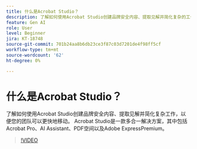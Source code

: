 ```yaml
---
title: 什么是Acrobat Studio？
description: 了解如何使用Acrobat Studio创建品牌安全内容、提取见解并简化复杂的工作
feature: Gen AI
role: User
level: Beginner
jira: KT-18748
source-git-commit: 701b24aa8b6db23ce3f87c03d7201de4f98ff5cf
workflow-type: tm+mt
source-wordcount: '62'
ht-degree: 0%

---
```


# 什么是Acrobat Studio？

了解如何使用Acrobat Studio创建品牌安全内容、提取见解并简化复杂工作，以便您的团队可以更快地移动。 Acrobat Studio是一款多合一解决方案，其中包括Acrobat Pro、AI Assistant、PDF空间以及Adobe ExpressPremium。

>[!VIDEO](https://video.tv.adobe.com/v/3475053?quality=12&learn=on&hidetitle=true)
